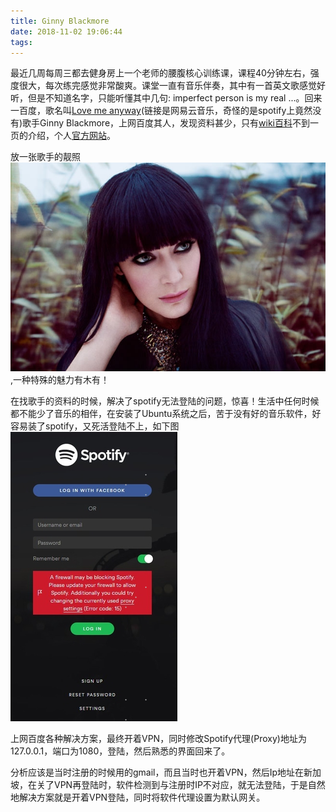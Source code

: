 ```yaml
---
title: Ginny Blackmore
date: 2018-11-02 19:06:44
tags:
---
```

最近几周每周三都去健身房上一个老师的腰腹核心训练课，课程40分钟左右，强度很大，每次练完感觉非常酸爽。课堂一直有音乐伴奏，其中有一首英文歌感觉好听，但是不知道名字，只能听懂其中几句: imperfect person is my real ...。回来一百度，歌名叫[Love me anyway](https://www.baidu.com/link?url=P54T9vuf9nte9C6N2NJ-skBZ5upNvmrJeYBd0iINZrZpYBIxXmOjGwowCrewo_eqDy5PD7rDB-Su0xZIV2UWva&wd=&eqid=e726ed210000d4be000000065bdc3552)(链接是网易云音乐，奇怪的是spotify上竟然没有)歌手Ginny Blackmore，上网百度其人，发现资料甚少，只有[wiki百科](https://en.wikipedia.org/wiki/Ginny_Blackmore)不到一页的介绍，个人[官方网站](https://ginnyblackmore.com/)。
<!--more-->

放一张歌手的靓照
![](Ginny-Blackmore/GinnyBlackmoreProfile.png),一种特殊的魅力有木有！

在找歌手的资料的时候，解决了spotify无法登陆的问题，惊喜！生活中任何时候都不能少了音乐的相伴，在安装了Ubuntu系统之后，苦于没有好的音乐软件，好容易装了spotify，又死活登陆不上，如下图
![](Ginny-Blackmore/SpotifyLogProblem.png)

上网百度各种解决方案，最终开着VPN，同时修改Spotify代理(Proxy)地址为127.0.0.1，端口为1080，登陆，然后熟悉的界面回来了。

分析应该是当时注册的时候用的gmail，而且当时也开着VPN，然后Ip地址在新加坡，在关了VPN再登陆时，软件检测到与注册时IP不对应，就无法登陆，于是自然地解决方案就是开着VPN登陆，同时将软件代理设置为默认网关。

